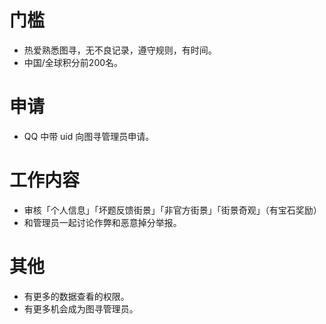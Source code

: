 # 门槛
+ 热爱熟悉图寻，无不良记录，遵守规则，有时间。
+ 中国/全球积分前200名。

# 申请
+ QQ 中带 uid 向图寻管理员申请。

# 工作内容
+ 审核「个人信息」「坏题反馈街景」「非官方街景」「街景奇观」（有宝石奖励）
+ 和管理员一起讨论作弊和恶意掉分举报。

# 其他
+ 有更多的数据查看的权限。
+ 有更多机会成为图寻管理员。





